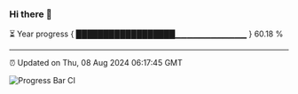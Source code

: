 ### Hi there 👋

⏳ Year progress { ██████████████████▁▁▁▁▁▁▁▁▁▁▁▁ } 60.18 %

---

⏰ Updated on Thu, 08 Aug 2024 06:17:45 GMT

![Progress Bar CI](https://github.com/liununu/liununu/workflows/Progress%20Bar%20CI/badge.svg)

